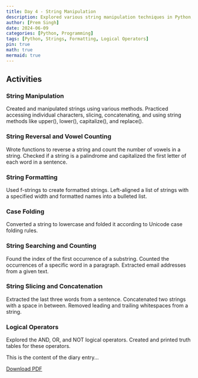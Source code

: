 ```yaml
---
title: Day 4 - String Manipulation
description: Explored various string manipulation techniques in Python, including string methods, formatting, and logical operators.
author: [Prem Singh]
date: 2024-06-09
categories: [Python, Programming]
tags: [Python, Strings, Formatting, Logical Operators]
pin: true
math: true
mermaid: true
---
```


## Activities

### String Manipulation

Created and manipulated strings using various methods.
Practiced accessing individual characters, slicing, concatenating, and using string methods like upper(), lower(), capitalize(), and replace().

### String Reversal and Vowel Counting

Wrote functions to reverse a string and count the number of vowels in a string.
Checked if a string is a palindrome and capitalized the first letter of each word in a sentence.

### String Formatting

Used f-strings to create formatted strings.
Left-aligned a list of strings with a specified width and formatted names into a bulleted list.

### Case Folding

Converted a string to lowercase and folded it according to Unicode case folding rules.

### String Searching and Counting

Found the index of the first occurrence of a substring.
Counted the occurrences of a specific word in a paragraph.
Extracted email addresses from a given text.

### String Slicing and Concatenation

Extracted the last three words from a sentence.
Concatenated two strings with a space in between.
Removed leading and trailing whitespaces from a string.

### Logical Operators

Explored the AND, OR, and NOT logical operators.
Created and printed truth tables for these operators.

This is the content of the diary entry...  

[Download PDF](/pdfs/2024-06-09-DAY4.pdf)
